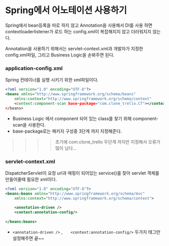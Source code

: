 # Spring에서 어노테이션 사용하기

Spring에서 bean등록을 따로 하지 않고 Annotation을 사용해서 DI를 사용 하면 contextloaderlistener가 로드 하는 config.xml이 복잡해지지 않고 더러워지지 않는다.

Annotation을 사용하기 위해서는 servlet-context.xml과 개발자가 지정한 config.xml파일, 그리고 Business Logic을 손봐주면 된다.



### application-config.xml

Spring 컨테이너를 실행 시키기 위한 xml파일이다. 



```xml
<?xml version="1.0" encoding="UTF-8"?>
<beans xmlns="http://www.springframework.org/schema/beans"
	xmlns:context="http://www.springframework.org/schema/context"
	<context:component-scan base-package="com.clone_trello.CT"></context:component-scan>
</beans>                           
```

- Business Logic 에서 component 되어 있는 class를 찾기 위해 component-scan을 사용한다.
- base-package로는 패키지 구성중 3단계 까지 지정해준다.

>
>
>>
>>
>>>
>>>
>>>>초기에 com.clone_trello 두단계 까지만 지정해서 오류가 많이 났다...

### servlet-context.xml

DispatcherServlet이 요청 url과 매핑이 되어있는 service()를 찾아 servlet 객체를 만들어줄때 필요한 xml이다.

```xml
<?xml version="1.0" encoding="UTF-8"?>
<beans:beans xmlns="http://www.springframework.org/schema/mvc"
	xmlns:context="http://www.springframework.org/schema/context">
	
	<annotation-driven />
	<context:annotation-config/>
	
</beans:beans>

```

- `<annotation-driven />` , `	<context:annotation-config/>` 두가지 태그만 설정해주면 끝~~